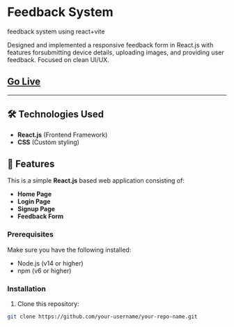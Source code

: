 # Feedback System
feedback system using react+vite

Designed and implemented a responsive feedback form in React.js with features forsubmitting device details, uploading images, and providing user feedback. Focused on clean UI/UX.

## [Go Live](#https://feedbacksystembylp.netlify.app/)
------------------------------------------------------------------

## 🛠️ Technologies Used

- **React.js** (Frontend Framework)
- **CSS** (Custom styling)

## 📄 Features
This is a simple **React.js** based web application consisting of:

- **Home Page**
- **Login Page**
- **Signup Page**
- **Feedback Form**

### Prerequisites

Make sure you have the following installed:

- Node.js (v14 or higher)
- npm (v6 or higher)

### Installation

1. Clone this repository:

```bash
git clone https://github.com/your-username/your-repo-name.git

 
